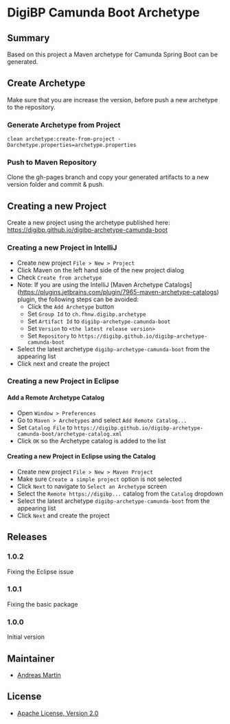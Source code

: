# DigiBP Camunda Boot Archetype

## Summary
Based on this project a Maven archetype for Camunda Spring Boot can be generated. 

## Create Archetype
Make sure that you are increase the version, before push a new archetype to the repository.   

### Generate Archetype from Project
```text
clean archetype:create-from-project -Darchetype.properties=archetype.properties
```

### Push to Maven Repository
Clone the gh-pages branch and copy your generated artifacts to a new version folder and commit & push.

## Creating a new Project
Create a new project using the archetype published here: https://digibp.github.io/digibp-archetype-camunda-boot

### Creating a new Project in IntelliJ
- Create new project `File > New > Project`
- Click Maven on the left hand side of the new project dialog
- Check `Create from archetype`
- Note: If you are using the IntelliJ [Maven Archetype Catalogs] (https://plugins.jetbrains.com/plugin/7965-maven-archetype-catalogs) plugin, the following steps can be avoided:
  - Click the `Add Archetype` button
  - Set `Group Id` to `ch.fhnw.digibp.archetype`
  - Set `Artifact Id` to `digibp-archetype-camunda-boot`
  - Set `Version` to `<the latest release version>`
  - Set `Repository` to `https://digibp.github.io/digibp-archetype-camunda-boot`
- Select the latest archetype `digibp-archetype-camunda-boot` from the appearing list
- Click next and create the project

### Creating a new Project in Eclipse

#### Add a Remote Archetype Catalog 
- Open `Window > Preferences`
- Go to `Maven > Archetypes` and select `Add Remote Catalog...`
- Set `Catalog File` to `https://digibp.github.io/digibp-archetype-camunda-boot/archetype-catalog.xml`
- Click `OK` so the Archetype catalog is added to the list

#### Creating a new Project in Eclipse using the Catalog
- Create new project `File > New > Maven Project`
- Make sure `Create a simple project` option is not selected
- Click `Next` to navigate to `Select an Archetype` screen
- Select the `Remote https://digibp...` catalog from the `Catalog` dropdown 
- Select the latest archetype `digibp-archetype-camunda-boot` from the appearing list
- Click `Next` and create the project

## Releases

### 1.0.2

Fixing the Eclipse issue

### 1.0.1

Fixing the basic package

### 1.0.0

Initial version

## Maintainer
- [Andreas Martin](https://github.com/andreasmartin)

## License

- [Apache License, Version 2.0](https://github.com/DigiBP/digibp-archetype-camunda-boot/blob/master/LICENSE)
